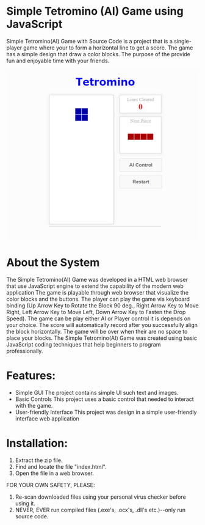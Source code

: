 # Simple Tetromino (AI) Game using JavaScript

Simple Tetromino(AI) Game with Source Code is a project that is a single-player game where your to form a horizontal line to get a score. The game has a simple design that draw a color blocks. The purpose of the provide fun and enjoyable time with your friends.

![img](./tetrominoai-game-using-javascript.png)

# About the System

The Simple Tetromino(AI) Game was developed in a HTML web browser that use JavaScript engine to extend the capability of the modern web application The game is playable through web browser that visualize the color blocks and the buttons. The player can play the game via keyboard binding (Up Arrow Key to Rotate the Block 90 deg., Right Arrow Key to Move Right, Left Arrow Key to Move Left, Down Arrow Key to Fasten the Drop Speed). The game can be play either AI or Player control it is depends on your choice. The score will automatically record after you successfully align the block horizontally. The game will be over when their are no space to place your blocks. The Simple Tetromino(AI) Game was created using basic JavaScript coding techniques that help beginners to program professionally.

# Features:
* Simple GUI
The project contains simple UI such text and images.
* Basic Controls
This project uses a basic control that needed to interact with the game.
* User-friendly Interface
This project was design in a simple user-friendly interface web application

# Installation:
1. Extract the zip file.
2. Find and locate the file "index.html".
3. Open the file in a web browser.

FOR YOUR OWN SAFETY, PLEASE:

1. Re-scan downloaded files using your personal virus checker before using it.
2. NEVER, EVER run compiled files (.exe's, .ocx's, .dll's etc.)--only run source code.
